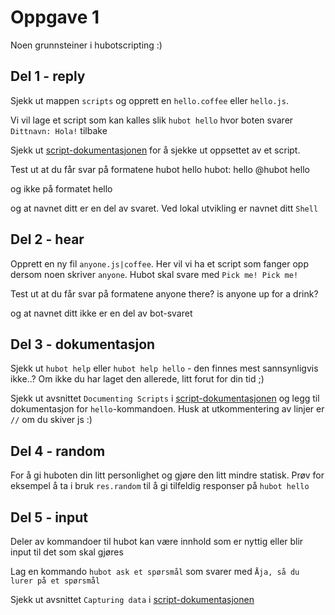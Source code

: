 # Oppgave 1 

Noen grunnsteiner i hubotscripting :)

## Del 1 - reply

Sjekk ut mappen `scripts` og opprett en `hello.coffee` eller `hello.js`.

Vi vil lage et script som kan kalles slik `hubot hello` hvor boten svarer `Dittnavn: Hola!` tilbake

Sjekk ut [script-dokumentasjonen](https://github.com/github/hubot/blob/master/docs/scripting.md) for å sjekke ut oppsettet av et script.

Test ut at du får svar på formatene 
hubot hello
hubot: hello
@hubot hello

og ikke på formatet 
hello

og at navnet ditt er en del av svaret. Ved lokal utvikling er navnet ditt `Shell`

## Del 2 - hear

Opprett en ny fil `anyone.js|coffee`. Her vil vi ha et script som fanger opp dersom noen skriver `anyone`. Hubot skal svare med `Pick me! Pick me!` 

Test ut at du får svar på formatene 
anyone there?
is anyone up for a drink?

og at navnet ditt ikke er en del av bot-svaret


## Del 3 - dokumentasjon

Sjekk ut `hubot help` eller `hubot help hello` - den finnes mest sannsynligvis ikke..? Om ikke du har laget den allerede, litt forut for din tid ;)

Sjekk ut avsnittet `Documenting Scripts` i [script-dokumentasjonen](https://github.com/github/hubot/blob/master/docs/scripting.md) og legg til dokumentasjon for `hello`-kommandoen. Husk at utkommentering av linjer er `//` om du skiver js :)

## Del 4 - random

For å gi huboten din litt personlighet og gjøre den litt mindre statisk. Prøv for eksempel å ta i bruk `res.random` til å gi tilfeldig responser på `hubot hello`

## Del 5 - input

Deler av kommandoer til hubot kan være innhold som er nyttig eller blir input til det som skal gjøres 

Lag en kommando `hubot ask et spørsmål` som svarer med `Åja, så du lurer på et spørsmål`

Sjekk ut avsnittet `Capturing data` i [script-dokumentasjonen](https://github.com/github/hubot/blob/master/docs/scripting.md)


